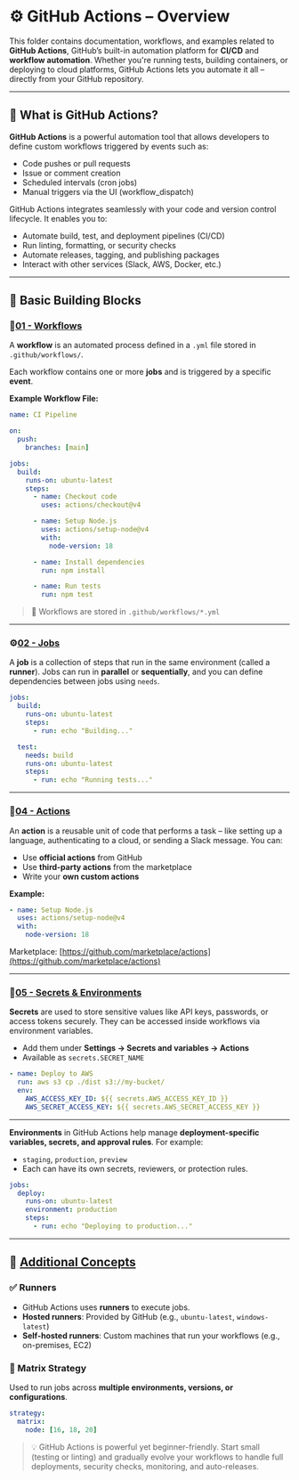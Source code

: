 # ⚙️ GitHub Actions – Overview

This folder contains documentation, workflows, and examples related to **GitHub Actions**, GitHub’s built-in automation platform for **CI/CD** and **workflow automation**. Whether you're running tests, building containers, or deploying to cloud platforms, GitHub Actions lets you automate it all – directly from your GitHub repository.

---

## 📌 What is GitHub Actions?

**GitHub Actions** is a powerful automation tool that allows developers to define custom workflows triggered by events such as:

- Code pushes or pull requests
- Issue or comment creation
- Scheduled intervals (cron jobs)
- Manual triggers via the UI (workflow_dispatch)

GitHub Actions integrates seamlessly with your code and version control lifecycle. It enables you to:

- Automate build, test, and deployment pipelines (CI/CD)
- Run linting, formatting, or security checks
- Automate releases, tagging, and publishing packages
- Interact with other services (Slack, AWS, Docker, etc.)

---

## 🧱 Basic Building Blocks

### 🔄[01 - Workflows](./notes/01-workflows.md)

A **workflow** is an automated process defined in a `.yml` file stored in `.github/workflows/`.

Each workflow contains one or more **jobs** and is triggered by a specific **event**.

**Example Workflow File:**

```yaml
name: CI Pipeline

on:
  push:
    branches: [main]

jobs:
  build:
    runs-on: ubuntu-latest
    steps:
      - name: Checkout code
        uses: actions/checkout@v4

      - name: Setup Node.js
        uses: actions/setup-node@v4
        with:
          node-version: 18

      - name: Install dependencies
        run: npm install

      - name: Run tests
        run: npm test
```

> 🔹 Workflows are stored in `.github/workflows/*.yml`

---

### ⚙️[02 - Jobs](./notes/02-jobs.md)

A **job** is a collection of steps that run in the same environment (called a **runner**). Jobs can run in **parallel** or **sequentially**, and you can define dependencies between jobs using `needs`.

```yaml
jobs:
  build:
    runs-on: ubuntu-latest
    steps:
      - run: echo "Building..."

  test:
    needs: build
    runs-on: ubuntu-latest
    steps:
      - run: echo "Running tests..."
```

---

### 🔧[04 - Actions](./notes/04-actions.md)

An **action** is a reusable unit of code that performs a task – like setting up a language, authenticating to a cloud, or sending a Slack message. You can:

- Use **official actions** from GitHub
- Use **third-party actions** from the marketplace
- Write your **own custom actions**

**Example:**

```yaml
- name: Setup Node.js
  uses: actions/setup-node@v4
  with:
    node-version: 18
```

Marketplace: [https://github.com/marketplace/actions](https://github.com/marketplace/actions)

---

### 🔐[05 - Secrets & Environments](./notes/05-secrets-and-env.md)

**Secrets** are used to store sensitive values like API keys, passwords, or access tokens securely. They can be accessed inside workflows via environment variables.

- Add them under **Settings → Secrets and variables → Actions**
- Available as `secrets.SECRET_NAME`

```yaml
- name: Deploy to AWS
  run: aws s3 cp ./dist s3://my-bucket/
  env:
    AWS_ACCESS_KEY_ID: ${{ secrets.AWS_ACCESS_KEY_ID }}
    AWS_SECRET_ACCESS_KEY: ${{ secrets.AWS_SECRET_ACCESS_KEY }}
```

---

**Environments** in GitHub Actions help manage **deployment-specific variables, secrets, and approval rules**. For example:

- `staging`, `production`, `preview`
- Each can have its own secrets, reviewers, or protection rules.

```yaml
jobs:
  deploy:
    runs-on: ubuntu-latest
    environment: production
    steps:
      - run: echo "Deploying to production..."
```

---

## 🧠 [Additional Concepts](./notes/) 

### ✅ Runners

- GitHub Actions uses **runners** to execute jobs.
- **Hosted runners**: Provided by GitHub (e.g., `ubuntu-latest`, `windows-latest`)
- **Self-hosted runners**: Custom machines that run your workflows (e.g., on-premises, EC2)

### 🔁 Matrix Strategy

Used to run jobs across **multiple environments, versions, or configurations**.

```yaml
strategy:
  matrix:
    node: [16, 18, 20]
```
> 💡 GitHub Actions is powerful yet beginner-friendly. Start small (testing or linting) and gradually evolve your workflows to handle full deployments, security checks, monitoring, and auto-releases.